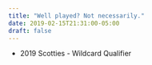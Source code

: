 ```yaml
---
title: "Well played? Not necessarily."
date: 2019-02-15T21:31:00-05:00
draft: false
---
```

- 2019 Scotties - Wildcard Qualifier